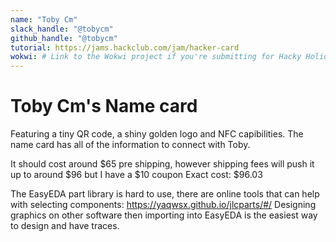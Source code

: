 ```yaml
---
name: "Toby Cm"
slack_handle: "@tobycm"
github_handle: "@tobycm"
tutorial: https://jams.hackclub.com/jam/hacker-card
wokwi: # Link to the Wokwi project if you're submitting for Hacky Holidays
---
```


# Toby Cm's Name card

Featuring a tiny QR code, a shiny golden logo and NFC capibilities. The name card has all of the information to connect with Toby.

<!-- Describe your board in 2-3 sentences. What are you making? What will it do? -->

It should cost around $65 pre shipping, however shipping fees will push it up to around $96 but I have a $10 coupon
Exact cost: $96.03
<!-- How much is it going to cost? -->

<!-- Tell us a little bit about your design process. What were some challenges? What helped? ***Totally optional*** -->
The EasyEDA part library is hard to use, there are online tools that can help with selecting components: https://yaqwsx.github.io/jlcparts/#/
Designing graphics on other software then importing into EasyEDA is the easiest way to design and have traces.